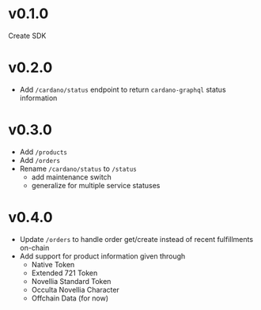 # v0.1.0
Create SDK

# v0.2.0
- Add `/cardano/status` endpoint to return `cardano-graphql` status information

# v0.3.0
- Add `/products`
- Add `/orders`
- Rename `/cardano/status` to `/status`
  - add maintenance switch
  - generalize for multiple service statuses

# v0.4.0
- Update `/orders` to handle order get/create instead of recent fulfillments on-chain
- Add support for product information given through
  - Native Token
  - Extended 721 Token
  - Novellia Standard Token
  - Occulta Novellia Character
  - Offchain Data (for now)
